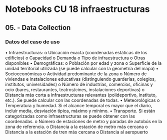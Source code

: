 # Notebooks CU 18 infraestructuras


## 05. - Data Collection

### Datos del caso de uso

• Infraestructuras:
o    Ubicación exacta (coordenadas estáticas de los edificios)
o    Capacidad
o    Demanda
o    Tipo de infraestructura
o    Otras disponibles
• Demográficas:
o    Población por edad y zona
o    Superficie de la unidad territorial utilizada (se puede calcular con la geometría del mapa)
• Socioeconómicas
o    Actividad predominante de la zona
o    Número de viviendas e instalaciones educativas (distinguiendo guarderías, colegios, institutos, universidades)
o    Número de industrias, comercios, oficinas y ocio (bares, restaurantes, teatros/cines, instalaciones deportivas)
o    Distancia más corta a infraestructuras relevantes (polideportivo, instituto, etc.). Se puede calcular con las coordenadas de todas.
• Meteorológicas
o    Temperatura y humedad. Si el alcance temporal es mayor que el diario, incluir media, desviación típica, máximo y mínimo. 
• Transporte. Si están categorizadas como infraestructuras se puede obtener con las coordenadas.
o    Número de estaciones de metro y paradas de autobús en la zona de referencia. 
o    Distancia a la estación de metro más cercana
o    Distancia a la estación de tren más cercana
o    Distancia al aeropuerto
